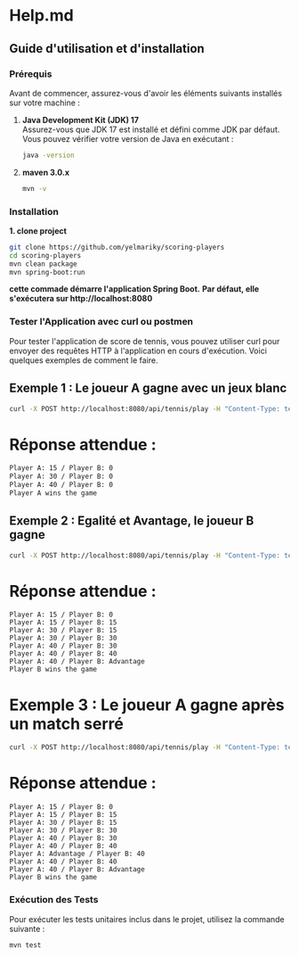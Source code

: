 # Help.md

## Guide d'utilisation et d'installation

### Prérequis

Avant de commencer, assurez-vous d'avoir les éléments suivants installés sur votre machine :

1. **Java Development Kit (JDK) 17**  
   Assurez-vous que JDK 17 est installé et défini comme JDK par défaut. Vous pouvez vérifier votre version de Java en exécutant :
   ```bash
   java -version
2. **maven 3.0.x**
    ```bash
   mvn -v
### Installation
**1. clone project**
   ```bash
   git clone https://github.com/yelmariky/scoring-players
   cd scoring-players
   mvn clean package
   mvn spring-boot:run
   ```
   **cette commade démarre l'application Spring Boot.**
   **Par défaut, elle s'exécutera sur http://localhost:8080**

### Tester l'Application avec curl ou postmen
Pour tester l'application de score de tennis, vous pouvez utiliser curl pour envoyer des requêtes HTTP à l'application en cours d'exécution. 
Voici quelques exemples de comment le faire.

## Exemple 1 : Le joueur A gagne avec un jeux blanc
```bash
curl -X POST http://localhost:8080/api/tennis/play -H "Content-Type: text/plain" -d "AAAA"
  ```
# Réponse attendue :

```bash
Player A: 15 / Player B: 0
Player A: 30 / Player B: 0
Player A: 40 / Player B: 0
Player A wins the game
```
## Exemple 2 : Egalité et Avantage, le joueur B gagne
```bash
curl -X POST http://localhost:8080/api/tennis/play -H "Content-Type: text/plain" -d "ABABABBB"
```
# Réponse attendue :
```
Player A: 15 / Player B: 0
Player A: 15 / Player B: 15
Player A: 30 / Player B: 15
Player A: 30 / Player B: 30
Player A: 40 / Player B: 30
Player A: 40 / Player B: 40
Player A: 40 / Player B: Advantage
Player B wins the game
```
# Exemple 3 : Le joueur A gagne après un match serré
```bash
curl -X POST http://localhost:8080/api/tennis/play -H "Content-Type: text/plain" -d "ABABABABBB"
```
# Réponse attendue :
```
Player A: 15 / Player B: 0
Player A: 15 / Player B: 15
Player A: 30 / Player B: 15
Player A: 30 / Player B: 30
Player A: 40 / Player B: 30
Player A: 40 / Player B: 40
Player A: Advantage / Player B: 40
Player A: 40 / Player B: 40
Player A: 40 / Player B: Advantage
Player B wins the game
```
### Exécution des Tests
Pour exécuter les tests unitaires inclus dans le projet, utilisez la commande suivante :

```
mvn test
```

